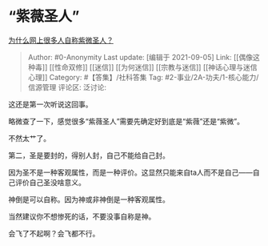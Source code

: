 # “紫薇圣人”
[为什么网上很多人自称紫微圣人？](https://www.zhihu.com/question/281094394/answer/2103902307)

> Author: #0-Anonymity
> Last update: [编辑于 2021-09-05]
> Link: [[偶像这种毒]] [[性命双修]] [[迷信]] [[为何迷信]] [[宗教与迷信]] [[神话心理与迷信心理]]
> Category: #【答集】/社科答集
> Tag: #2-事业/2A-功夫/1-核心能力/信源管理
> 评论区:
> 泛讨论:

这还是第一次听说这回事。

略微查了一下，感觉很多“紫薇圣人”需要先确定好到底是“紫薇”还是“紫微”。

不然太艹了。

第二，圣是要封的，得别人封，自己不能给自己封。

因为圣不是一种客观属性，而是一种评价。这显然只能来自ta人而不是自己——自己评价自己圣没啥意义。

神倒是可以自称。因为神或非神倒是一种客观属性。

当然建议你不想惨死的话，不要没事自称是神。

会飞了不起啊？会飞都不行。
